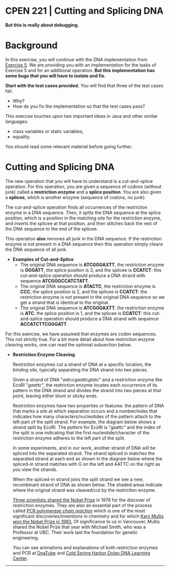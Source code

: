 CPEN 221 | Cutting and Splicing DNA
===

**But this is really about debugging.**

# Background

In this exercise, you will continue with the DNA implementation from [Exercise 5](https://www.notion.so/71f7702e-01c1-419a-8c60-c1fcb34a28d4). We are providing you with an implementation for the tasks of Exercise 5 and for an additional operation. **But this implementation has some bugs that you will have to isolate and fix.**

**Start with the test cases provided.** You will find that three of the test cases fail.

- Why?
- How do you fix the implementation so that the test cases pass?

This exercise touches upon two important ideas in Java and other similar languages:

- class variables or static variables;
- equality.

You should read some relevant material before going further.

# Cutting and Splicing DNA

The new operation that you will have to understand is a cut-and-splice operation. For this operation, you are given a sequence of codons (without junk) called a **restriction enzyme** and a **splice position**. You are also given a **splicee**, which is another enzyme (sequence of codons, no junk).

The cut-and-splice operation finds all occurrences of the restriction enzyme in a DNA sequence. Then, it splits the DNA sequence at the splice position, which is a position in the matching site for the restriction enzyme, and inserts the splicee at that position, and then stitches back the rest of the DNA sequence to the end of the splicee. 

This operation **also** removes all junk in the DNA sequence. If the restriction enzyme is not present in a DNA sequence then this operation simply cleans the DNA sequence of all junk.

- **Examples of Cut-and-Splice**
    - The original DNA sequence is **ATCGGGAXTT**, the restriction enzyme is **GGGATT**, the splice position is 3, and the splicee is **CCATCT**: this cut-and-splice operation should produce a DNA strand with sequence **ATCGGGCCATCTATT**.
    - The original DNA sequence is **ATACTC**, the restriction enzyme is **CCC**, the splice position is 2, and the splicee is **CCATCT**: the restriction enzyme is not present in the original DNA sequence so we get a strand that is identical to the original.
    - The original DNA sequence is **ATCGGGAXTT**, the restriction enzyme is **ATC**, the splice position is 1, and the splicee is **CCATCT**: this cut-and-splice operation should produce a DNA strand with sequence **ACCATCTTCGGGATT**.

For this exercise, we have assumed that enzymes are codon sequences. This not strictly true. For a bit more detail about how restriction enzyme cleaving works, one can read the optional subsection below.

- **Restriction Enzyme Cleaving**

    Restriction enzymes cut a strand of DNA at a specific location, the *binding site*, typically separating the DNA strand into two pieces. 

    Given a strand of DNA "*aatccgaattcgtatc*" and a restriction enzyme like EcoRI "*gaattc*", the restriction enzyme locates each occurrence of its pattern in the DNA strand and divides the strand into two pieces at that point, leaving either blunt or sticky ends.

    Restriction enzymes have two properties or features: the pattern of DNA that marks a site at which separation occurs and a number/index that indicates how many characters/nucleotides of the pattern attach to the left-part of the split strand. For example, the diagram below shows a strand split by EcoRI. The *pattern* for EcoRI is "gaattc" and the index of the split is one indicating that the first nucleotide/character of the restriction enzyme adheres to the left part of the split.

    In some experiments, and in our work, another strand of DNA will be spliced into the separated strand. The strand spliced in matches the separated strand at each end as shown in the diagram below where the spliced-in strand matches with G on the left and AATTC on the right as you view the strands.

    When the spliced-in strand joins the split strand we see a new, recombinant strand of DNA as shown below. The shaded areas indicate where the original strand was cleaved/cut by the restriction enzyme.

    [Three scientists shared the Nobel Prize](http://nobelprize.org/nobel_prizes/medicine/laureates/1978/press.html) in 1978 for the discover of restriction enzymes. They are also an essential part of the process called [PCR *polymerase chain reaction*](http://en.wikipedia.org/wiki/Polymerase_chain_reaction) which is one of the most significant discoveries/inventions in chemistry and for which [Kary Mullis won the Nobel Prize in 1993.](http://nobelprize.org/nobel_prizes/chemistry/laureates/1993/press.html) Of significance to us in Vancouver, Mullis shared the Nobel Prize that year with Michael Smith, who was a Professor at UBC. Their work laid the foundation for genetic engineering.

    You can see animations and explanations of both restriction enzymes and PCR at [DnaTube](http://www.dnatube.com/search_result.php?search_id=restriction) and [Cold Spring Harbor Dolan DNA Learning Center](http://www.dnalc.org/ddnalc/resources/restriction.html).

---

